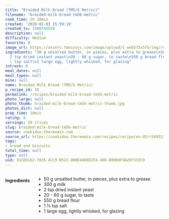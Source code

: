 ```yaml
---
title: "Braided Milk Bread (TM5/6 Metric)"
filename: "braided-milk-bread-tm56-metric"
cook_time: 2h 20min
created: '2020-02-03 15:59:19'
created_ts: 1580745559
description: null
difficulty: Medium
favorite: 0
image_url: https://assets.tmecosys.com/image/upload/t_web575x575/img/recipe/ras/Assets/61D48079-4A9F-4BB3-B908-8A9E9268F366/Derivates/9DAF570A-149A-4CF3-AE35-1F864F3541F4.jpg
ingredients: "50 g unsalted butter, in pieces, plus extra to grease\n300 g milk\n\
  2 tsp dried instant yeast\n20 - 60 g sugar, to taste\n550 g bread flour\n1 \xBD\
  \ tsp salt\n1 large egg, lightly whisked, for glazing"
intrash: 0
meal_dates: null
meal_types: null
mine: null
name: Braided Milk Bread (TM5/6 Metric)
p_recipe_id: 26
permalink: /recipes/braided-milk-bread-tm56-metric
photo_large: null
photo_thumb: braided-milk-bread-tm56-metric-thumb.jpg
photos_dict: null
prep_time: 20min
rating: 0
servings: 30 slices
slug: braided-milk-bread-tm56-metric
source: cookidoo.thermomix.com
source_url: https://cookidoo.thermomix.com/recipes/recipe/en-US/r549313
tags:
- bread and biscuits
total_time: null
type: null
uid: 91CD9162-7835-4CC9-B522-DB0E44D8E2FA-408-00004F9A26F3CDCD
---
```

<div class="large-8 medium-7 columns" id="writeup">	</div><!-- #writeup -->
</div><!-- #row-one -->
<div class="row" id="row-two">	<div class="medium-4 small-5 columns" id="ingredients"><h4>Ingredients</h4><div class="box box-ingredients content"><ul>
<li>50 g unsalted butter, in pieces, plus extra to grease</li>
<li>300 g milk</li>
<li>2 tsp dried instant yeast</li>
<li>20 - 60 g sugar, to taste</li>
<li>550 g bread flour</li>
<li>1 ½ tsp salt</li>
<li>1 large egg, lightly whisked, for glazing</li>
</ul>
</div>	</div>	<div class="medium-6 small-7 columns" id="directions">	</div>